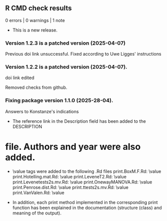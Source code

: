 ## R CMD check results

0 errors | 0 warnings | 1 note

* This is a new release.

### Version 1.2.3 is a patched version (2025-04-07)

Previous doi link unsuccessful. Fixed according to Uwe Ligges' instructions

### Version 1.2.2 is a patched version (2025-04-07).

doi link edited

Removed checks from github.

### Fixing package version 1.1.0 (2025-28-04).

Answers to Konstanze's indications 

* The reference link in the Description field has been added to the DESCRIPTION 
# file. Authors and year were also added.

* \value tags were added to the following .Rd files
      print.BoxM.F.Rd: \value
      print.Hotelling.mat.Rd: \value
      print.LeveneT2.Rd: \value
      print.Levenetests2s.mv.Rd: \value
      print.OnewayMANOVA.Rd: \value
      print.Penrose.dist.Rd: \value
      print.ttests2s.mv.Rd: \value
      print.VanValen.Rd: \value

* In addition, each print method implemented in the corresponding 
print function has been explained in the documentation (structure (class) 
and meaning of the output).


